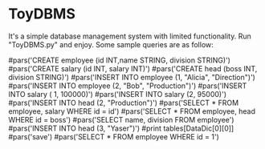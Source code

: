 # ToyDBMS
It's a simple database management system with limited functionality. Run "ToyDBMS.py" and enjoy. Some sample queries are as follow:

#pars('CREATE employee (id INT,name STRING, division STRING)')
#pars('CREATE salary (id INT, salary INT)')
#pars('CREATE head (boss INT, division STRING)')
#pars('INSERT INTO employee (1, "Alicia", "Direction")')
#pars('INSERT INTO employee (2, "Bob", "Production")')
#pars('INSERT INTO salary ( 1, 100000)')
#pars('INSERT INTO salary (2, 95000)')
#pars('INSERT INTO head (2, "Production")')
#pars('SELECT * FROM employee, salary WHERE id = id')
#pars('SELECT * FROM employee, head WHERE id = boss')
#pars('SELECT name, division FROM employee')
#pars('INSERT INTO head (3, "Yaser")')
#print tables[DataDic[0][0]]
#pars('save')
#pars('SELECT * FROM employee WHERE id = 1')
